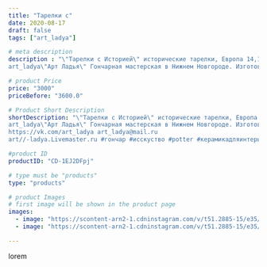 ```yaml
---
title: "Тарелки с"
date: 2020-08-17
draft: false
tags: ["art_ladya"]

# meta description
description : "\"Тарелки с Историей\" исторические тарелки, Европа 14,15век.
art_ladya\"Арт Ладья\" Гончарная мастерская в Нижнем Новгороде. Изготовление керамики и мастер//-к"

# product Price
price: "3000"
priceBefore: "3600.0"

# Product Short Description
shortDescription: "\"Тарелки с Историей\" исторические тарелки, Европа 14,15век.
art_ladya\"Арт Ладья\" Гончарная мастерская в Нижнем Новгороде. Изготовление керамики и мастер//-классы по обучению. 
https://vk.com/art_ladya art_ladya@mail.ru 
art//-ladya.Livemaster.ru #гончар #исскуство #potter #керамикадляинтерьера #керамикаручнаяработа #гончарнаямастерская #керамиканазаказ #handmade #посудаизглины #керамика #гончарнаяпосуда #эксклюзивнаякерамика #painter #dishes #decor #ceramicar #nntoday #claygoods #restaurant #earthenware #ceramic #design #bowl #dish #plate #ceramicart #berries #авторскаякерамика #европейскиетарелки #историческаяреконструкция"

#product ID
productID: "CD-1EJ2DFpj"

# type must be "products"
type: "products"

# product Images
# first image will be shown in the product page
images:
  - image: "https://scontent-arn2-1.cdninstagram.com/v/t51.2885-15/e35/117584634_2856148961280515_6776952872606956799_n.jpg?se=8&tp=1&_nc_ht=scontent-arn2-1.cdninstagram.com&_nc_cat=111&_nc_ohc=BPZMEj1pi_IAX-6-Q2H&ccb=7-4&oh=98389127e80faa9e73f1db51ee2802b1&oe=608393EE&_nc_sid=83d603&ig_cache_key=MjM3NzU3MTAzMjMzNDU1NjAxMg%3D%3D.2-ccb7-4"
  - image: "https://scontent-arn2-1.cdninstagram.com/v/t51.2885-15/e35/118004943_203429524457407_2325274033842314309_n.jpg?se=8&tp=1&_nc_ht=scontent-arn2-1.cdninstagram.com&_nc_cat=107&_nc_ohc=tOBLDgVaIyQAX9dnCEM&ccb=7-4&oh=43e886aa5441cbb0eb4417b52a2e11f4&oe=60848046&_nc_sid=83d603&ig_cache_key=MjM3NzU3MTAzMjMxNzU5OTI1MQ%3D%3D.2-ccb7-4"

---
```

lorem

